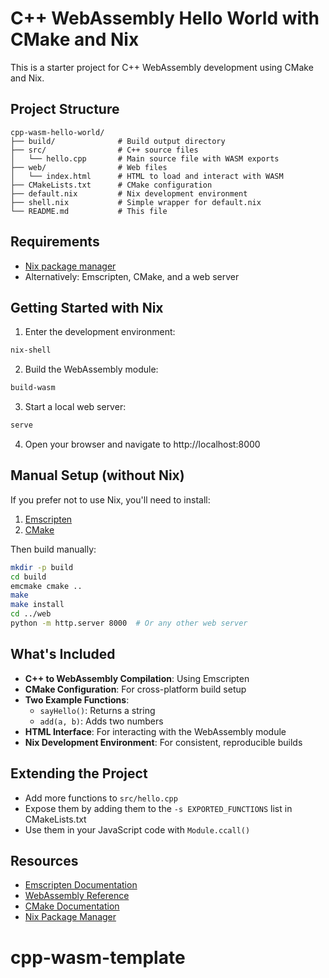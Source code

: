 # C++ WebAssembly Hello World with CMake and Nix

This is a starter project for C++ WebAssembly development using CMake and Nix.

## Project Structure

```
cpp-wasm-hello-world/
├── build/              # Build output directory
├── src/                # C++ source files
│   └── hello.cpp       # Main source file with WASM exports
├── web/                # Web files
│   └── index.html      # HTML to load and interact with WASM
├── CMakeLists.txt      # CMake configuration
├── default.nix         # Nix development environment
├── shell.nix           # Simple wrapper for default.nix
└── README.md           # This file
```

## Requirements

- [Nix package manager](https://nixos.org/download.html)
- Alternatively: Emscripten, CMake, and a web server

## Getting Started with Nix

1. Enter the development environment:

```bash
nix-shell
```

2. Build the WebAssembly module:

```bash
build-wasm
```

3. Start a local web server:

```bash
serve
```

4. Open your browser and navigate to http://localhost:8000

## Manual Setup (without Nix)

If you prefer not to use Nix, you'll need to install:

1. [Emscripten](https://emscripten.org/docs/getting_started/downloads.html)
2. [CMake](https://cmake.org/download/)

Then build manually:

```bash
mkdir -p build
cd build
emcmake cmake ..
make
make install
cd ../web
python -m http.server 8000  # Or any other web server
```

## What's Included

- **C++ to WebAssembly Compilation**: Using Emscripten
- **CMake Configuration**: For cross-platform build setup
- **Two Example Functions**:
  - `sayHello()`: Returns a string
  - `add(a, b)`: Adds two numbers
- **HTML Interface**: For interacting with the WebAssembly module
- **Nix Development Environment**: For consistent, reproducible builds

## Extending the Project

- Add more functions to `src/hello.cpp`
- Expose them by adding them to the `-s EXPORTED_FUNCTIONS` list in CMakeLists.txt
- Use them in your JavaScript code with `Module.ccall()`

## Resources

- [Emscripten Documentation](https://emscripten.org/docs/index.html)
- [WebAssembly Reference](https://webassembly.github.io/spec/)
- [CMake Documentation](https://cmake.org/documentation/)
- [Nix Package Manager](https://nixos.org/manual/nix/stable/)
# cpp-wasm-template
